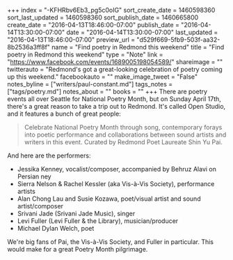 +++
index = "-KFHRbv6Eb3_pg5c0oIG"
sort_create_date = 1460598360
sort_last_updated = 1460598360
sort_publish_date = 1460665800
create_date = "2016-04-13T18:46:00-07:00"
publish_date = "2016-04-14T13:30:00-07:00"
date = "2016-04-14T13:30:00-07:00"
last_updated = "2016-04-13T18:46:00-07:00"
preview_url = "d529f669-5fb9-503f-aa32-8b2536a3ff8f"
name = "Find poetry in Redmond this weekend"
title = "Find poetry in Redmond this weekend"
type = "Note"
link = "https://www.facebook.com/events/1689005198054589/"
shareimage = ""
twitterauto = "Redmond's got a great-looking celebration of poetry coming up this weekend."
facebookauto = ""
make_image_tweet = "False"
notes_byline = ["writers/paul-constant.md"]
tags_notes = ["tags/poetry.md"]
notes_about = ""
books = ""
+++
There are poetry events all over Seattle for National Poetry Month, but on Sunday April 17th, there's a great reason to take a trip out to Redmond. It's called Open Studio, and it features a bunch of great people:

<blockquote>Celebrate National Poetry Month through song, contemporary forays into poetic performance and collaborations between sound artists and writers in this event. Curated by Redmond Poet Laureate Shin Yu Pai.</blockquote>

And here are the performers:

* Jessika Kenney, vocalist/composer, accompanied by Behruz Alavi on Persian ney
* Sierra Nelson & Rachel Kessler (aka Vis-à-Vis Society), performance artists
* Alan Chong Lau and Susie Kozawa, poet/visual artist and sound artist/composer
* Srivani Jade (Srivani Jade Music), singer
* Levi Fuller (Levi Fuller & the Library), musician/producer
* Michael Dylan Welch, poet

We're big fans of Pai, the Vis-à-Vis Society, and Fuller in particular. This would make for a great Poetry Month pilgrimage.